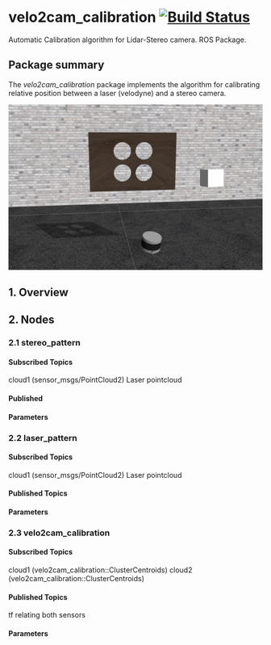 # velo2cam_calibration [![Build Status](http://build.ros.org/job/Kdev__velo2cam_calibration__ubuntu_xenial_amd64/8/badge/icon)](http://build.ros.org/job/Kdev__velo2cam_calibration__ubuntu_xenial_amd64/8/)
Automatic Calibration algorithm for Lidar-Stereo camera. ROS Package.

## Package summary ###
The *velo2cam_calibration* package implements the algorithm for calibrating relative position between a laser (velodyne) and a stereo camera. 

![gazebo screenshot](screenshots/velo2cam_calibration_setup.png)

## 1. Overview ##

## 2. Nodes ##
### 2.1 stereo_pattern ###
#### Subscribed Topics #### 
cloud1 (sensor_msgs/PointCloud2)
   Laser pointcloud
#### Published ####
#### Parameters ####
### 2.2 laser_pattern ###
#### Subscribed Topics ####
cloud1 (sensor_msgs/PointCloud2)
   Laser pointcloud
#### Published Topics ####
#### Parameters ####
### 2.3 velo2cam_calibration ###
#### Subscribed Topics ####
cloud1 (velo2cam_calibration::ClusterCentroids)
cloud2 (velo2cam_calibration::ClusterCentroids)
#### Published Topics ####
tf relating both sensors
#### Parameters ####
